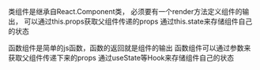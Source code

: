
类组件是继承自React.Component类，
必须要有一个render方法定义组件的输出，
可以通过this.props获取父组件传递的props
通过this.state来存储组件自己的状态


函数组件是简单的js函数，函数的返回就是组件的输出
函数组件可以通过参数来获取父组件传递下来的props
通过useState等Hook来存储组件自己的状态